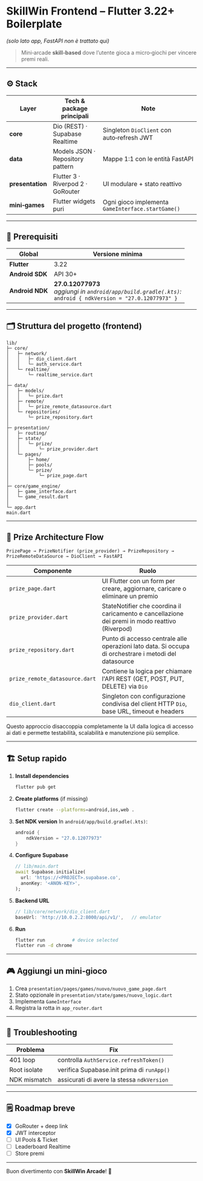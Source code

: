 # SkillWin Frontend – Flutter 3.22+ Boilerplate  
*(solo lato app, FastAPI non è trattato qui)*

> Mini‑arcade **skill‑based** dove l’utente gioca a micro‑giochi per vincere premi reali.

---

## ⚙️ Stack

| Layer | Tech & package principali | Note |
|-------|--------------------------|------|
| **core** | Dio (REST) · Supabase Realtime | Singleton `DioClient` con auto‑refresh JWT |
| **data** | Models JSON · Repository pattern | Mappe 1:1 con le entità FastAPI |
| **presentation** | Flutter 3 · Riverpod 2 · GoRouter | UI modulare + stato reattivo |
| **mini‑games** | Flutter widgets puri | Ogni gioco implementa `GameInterface.startGame()` |

---

## 🚀 Prerequisiti

| Global | Versione minima |
|--------|-----------------|
| **Flutter** | 3.22 |
| **Android SDK** | API 30+ |
| **Android NDK** | **27.0.12077973**<br>_aggiungi in `android/app/build.gradle(.kts)`:_<br>`android { ndkVersion = "27.0.12077973" }` |

---

## 🗂️ Struttura del progetto (frontend)

```
lib/
├─ core/
│   ├─ network/
│   │   ├─ dio_client.dart
│   │   └─ auth_service.dart
│   └─ realtime/
│       └─ realtime_service.dart
│
├─ data/
│   ├─ models/
│   │   └─ prize.dart
│   ├─ remote/
│   │   └─ prize_remote_datasource.dart
│   └─ repositories/
│       └─ prize_repository.dart
│
├─ presentation/
│   ├─ routing/
│   ├─ state/
│   │   └─ prize/
│   │       └─ prize_provider.dart
│   └─ pages/
│       ├─ home/
│       ├─ pools/
│       └─ prize/
│           └─ prize_page.dart
│
├─ core/game_engine/
│   ├─ game_interface.dart
│   └─ game_result.dart
│
└─ app.dart
main.dart
```

---

## 🧠 Prize Architecture Flow

```
PrizePage → PrizeNotifier (prize_provider) → PrizeRepository → PrizeRemoteDataSource → DioClient → FastAPI
```

| Componente | Ruolo |
|------------|-------|
| `prize_page.dart` | UI Flutter con un form per creare, aggiornare, caricare o eliminare un premio |
| `prize_provider.dart` | StateNotifier che coordina il caricamento e cancellazione dei premi in modo reattivo (Riverpod) |
| `prize_repository.dart` | Punto di accesso centrale alle operazioni lato data. Si occupa di orchestrare i metodi del datasource |
| `prize_remote_datasource.dart` | Contiene la logica per chiamare l'API REST (GET, POST, PUT, DELETE) via `Dio` |
| `dio_client.dart` | Singleton con configurazione condivisa del client HTTP `Dio`, base URL, timeout e headers |

Questo approccio disaccoppia completamente la UI dalla logica di accesso ai dati e permette testabilità, scalabilità e manutenzione più semplice.

---

## 🏗️ Setup rapido

1. **Install dependencies**
   ```bash
   flutter pub get
   ```

2. **Create platforms** (if missing)
   ```bash
   flutter create --platforms=android,ios,web .
   ```

3. **Set NDK version**
   In `android/app/build.gradle(.kts)`:
   ```gradle
   android {
       ndkVersion = "27.0.12077973"
   }
   ```

4. **Configure Supabase**
   ```dart
   // lib/main.dart
   await Supabase.initialize(
     url: 'https://<PROJECT>.supabase.co',
     anonKey: '<ANON-KEY>',
   );
   ```

5. **Backend URL**
   ```dart
   // lib/core/network/dio_client.dart
   baseUrl: 'http://10.0.2.2:8000/api/v1/',   // emulator
   ```

6. **Run**
   ```bash
   flutter run          # device selected
   flutter run -d chrome
   ```

---

## 🎮 Aggiungi un mini‑gioco

1. Crea `presentation/pages/games/nuovo/nuovo_game_page.dart`
2. Stato opzionale in `presentation/state/games/nuovo_logic.dart`
3. Implementa `GameInterface`
4. Registra la rotta in `app_router.dart`

---

## 🚦 Troubleshooting

| Problema | Fix |
|----------|-----|
| 401 loop | controlla `AuthService.refreshToken()` |
| Root isolate | verifica Supabase.init prima di `runApp()` |
| NDK mismatch | assicurati di avere la stessa `ndkVersion` |

---

## 🗒️ Roadmap breve

- [x] GoRouter + deep link  
- [x] JWT interceptor  
- [ ] UI Pools & Ticket  
- [ ] Leaderboard Realtime  
- [ ] Store premi

---

Buon divertimento con **SkillWin Arcade**! 🚀
